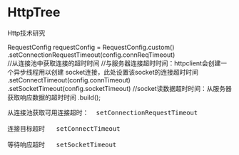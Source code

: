 # HttpTree
Http技术研究

RequestConfig requestConfig = RequestConfig.custom()
                    .setConnectionRequestTimeout(config.connReqTimeout)   
                    //从连接池中获取连接的超时时间
                    //与服务器连接超时时间：httpclient会创建一个异步线程用以创建  socket连接，此处设置该socket的连接超时时间
                    .setConnectTimeout(config.connTimeout)
                    .setSocketTimeout(config.socketTimeout)               //socket读数据超时时间：从服务器获取响应数据的超时时间
                    .build();


<pre>
从连接池获取可用连接超时：  setConnectionRequestTimeout
 
连接目标超时   setConnectTimeout

等待响应超时   setSocketTimeout    
</pre>


